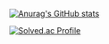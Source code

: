 [![Anurag's GitHub stats](https://github-readme-stats.vercel.app/api?username=monam2)](https://github.com/anuraghazra/github-readme-stats)

[![Solved.ac Profile](http://mazassumnida.wtf/api/v2/generate_badge?boj=kangcw0107)](https://solved.ac/kangcw0107/)
